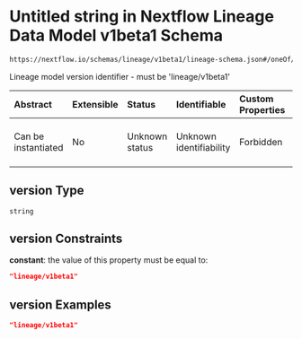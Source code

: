 # Untitled string in Nextflow Lineage Data Model v1beta1 Schema

```txt
https://nextflow.io/schemas/lineage/v1beta1/lineage-schema.json#/oneOf/0/allOf/1/properties/version
```

Lineage model version identifier - must be 'lineage/v1beta1'

| Abstract            | Extensible | Status         | Identifiable            | Custom Properties | Additional Properties | Access Restrictions | Defined In                                                                                                   |
| :------------------ | :--------- | :------------- | :---------------------- | :---------------- | :-------------------- | :------------------ | :----------------------------------------------------------------------------------------------------------- |
| Can be instantiated | No         | Unknown status | Unknown identifiability | Forbidden         | Allowed               | none                | [nextflow-lineage-v1beta1-schema.json\*](../out/nextflow-lineage-v1beta1-schema.json "open original schema") |

## version Type

`string`

## version Constraints

**constant**: the value of this property must be equal to:

```json
"lineage/v1beta1"
```

## version Examples

```json
"lineage/v1beta1"
```
